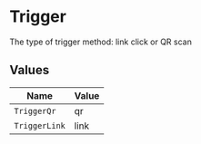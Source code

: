 # Trigger

The type of trigger method: link click or QR scan


## Values

| Name          | Value         |
| ------------- | ------------- |
| `TriggerQr`   | qr            |
| `TriggerLink` | link          |